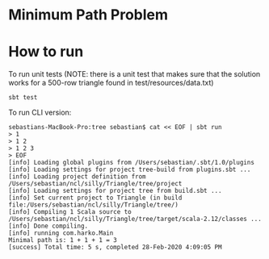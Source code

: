 Minimum Path Problem
====================

How to run
==========

To run unit tests 
(NOTE: there is a unit test that makes sure that the solution works for a 500-row triangle found in test/resources/data.txt)
```
sbt test
```

To run CLI version:

```
sebastians-MacBook-Pro:tree sebastian$ cat << EOF | sbt run
> 1
> 1 2
> 1 2 3
> EOF
[info] Loading global plugins from /Users/sebastian/.sbt/1.0/plugins
[info] Loading settings for project tree-build from plugins.sbt ...
[info] Loading project definition from /Users/sebastian/ncl/silly/Triangle/tree/project
[info] Loading settings for project tree from build.sbt ...
[info] Set current project to Triangle (in build file:/Users/sebastian/ncl/silly/Triangle/tree/)
[info] Compiling 1 Scala source to /Users/sebastian/ncl/silly/Triangle/tree/target/scala-2.12/classes ...
[info] Done compiling.
[info] running com.harko.Main
Minimal path is: 1 + 1 + 1 = 3
[success] Total time: 5 s, completed 28-Feb-2020 4:09:05 PM
```